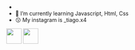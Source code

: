 - 
- 🌱 I’m currently learning Javascript, Html, Css
- :kissing: My instagram is _tiago.x4


<img src="https://cdn.jsdelivr.net/gh/devicons/devicon/icons/java/java-original.svg" width="40" height="40"/> <img src="https://cdn.jsdelivr.net/gh/devicons/devicon/icons/linux/linux-original.svg" width="40" height="40"/>

<!---
TiagoHinsckinck/TiagoHinsckinck is a ✨ special ✨ repository because its `README.md` (this file) appears on your GitHub profile.
You can click the Preview link to take a look at your changes.
--->
